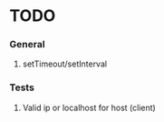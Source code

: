 TODO
====

### General

1. setTimeout/setInterval


### Tests

1. 	Valid ip or localhost for host (client)

